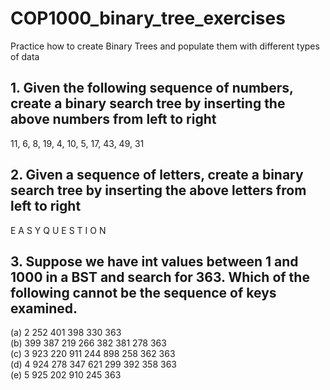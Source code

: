 # COP1000_binary_tree_exercises
Practice how to create Binary Trees and populate them with different types of data

## 1. Given the following sequence of numbers, create a binary search tree by inserting the above numbers from left to right
11, 6, 8, 19, 4, 10, 5, 17, 43, 49, 31

## 2. Given a sequence of letters, create a binary search tree by inserting the above letters from left to right
E A S Y Q U E S T I O N

## 3. Suppose we have int values between 1 and 1000 in a BST and search for 363. Which of the following cannot be the sequence of keys examined. 
(a) 2 252 401 398 330 363  
(b) 399 387 219 266 382 381 278 363  
(c) 3 923 220 911 244 898 258 362 363  
(d) 4 924 278 347 621 299 392 358 363  
(e) 5 925 202 910 245 363  
